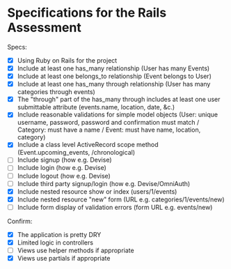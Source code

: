 # Specifications for the Rails Assessment

Specs:
- [x] Using Ruby on Rails for the project
- [x] Include at least one has_many relationship (User has many Events)
- [x] Include at least one belongs_to relationship (Event belongs to User)
- [x] Include at least one has_many through relationship (User has many categories through events)
- [x] The "through" part of the has_many through includes at least one user submittable attribute (events.name, location, date, &c.)
- [x] Include reasonable validations for simple model objects (User: unique username, password, password and confirmation must match / Category: must have a name / Event: must have name, location, category)
- [x] Include a class level ActiveRecord scope method (Event.upcoming_events, /chronological)
- [ ] Include signup (how e.g. Devise)
- [ ] Include login (how e.g. Devise)
- [ ] Include logout (how e.g. Devise)
- [ ] Include third party signup/login (how e.g. Devise/OmniAuth)
- [x] Include nested resource show or index (users/1/events)
- [x] Include nested resource "new" form (URL e.g. categories/1/events/new)
- [ ] Include form display of validation errors (form URL e.g. events/new)

Confirm:
- [x] The application is pretty DRY
- [x] Limited logic in controllers
- [ ] Views use helper methods if appropriate
- [x] Views use partials if appropriate

